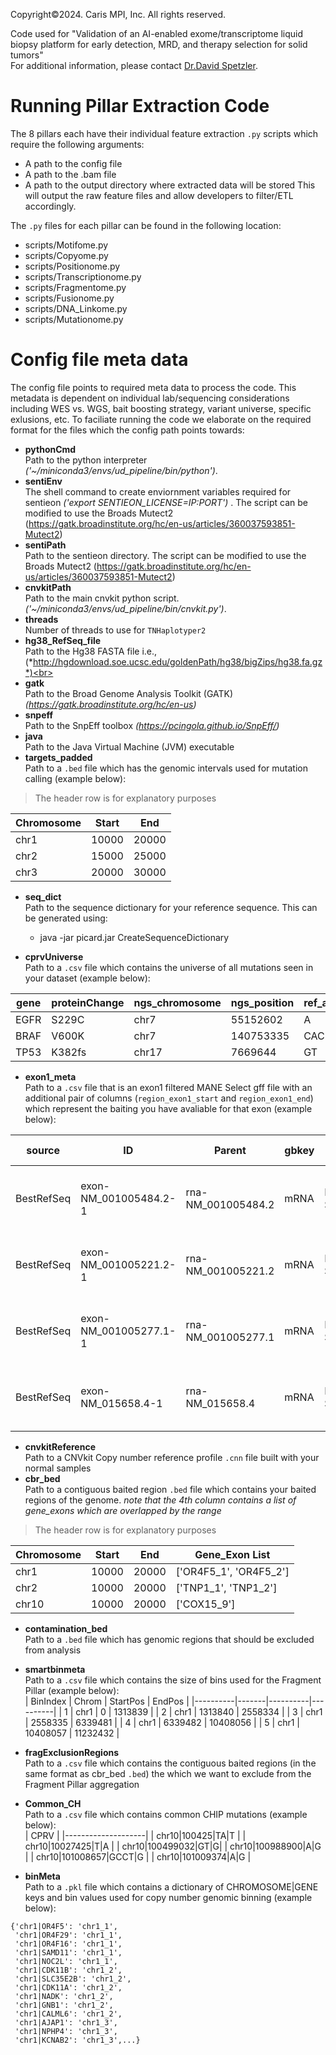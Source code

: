 Copyright©2024. Caris MPI, Inc. All rights reserved.

Code used for "Validation of an AI-enabled exome/transcriptome liquid biopsy platform for early detection, MRD, and therapy selection for solid tumors"   
For additional information, please contact [Dr.David Spetzler](mailto:dspetzler@carisls.com).


# Running Pillar Extraction Code
The 8 pillars each have their individual feature extraction `.py` scripts which require the following arguments:
- A path to the config file
- A path to the .bam file
- A path to the output directory where extracted data will be stored
This will output the raw feature files and allow developers to filter/ETL accordingly.


The `.py` files for each pillar can be found in the following location:
- scripts/Motifome.py
- scripts/Copyome.py
- scripts/Positionome.py
- scripts/Transcriptionome.py
- scripts/Fragmentome.py
- scripts/Fusionome.py
- scripts/DNA_Linkome.py
- scripts/Mutationome.py

# Config file meta data 
The config file points to required meta data to process the code. This metadata is dependent on individual lab/sequencing considerations including WES vs. WGS, bait boosting strategy, variant universe, specific exlusions, etc. To faciliate running the code we elaborate on the required format for the files which the config path points towards: <br>
- **pythonCmd** <br>
Path to the python interpreter *('~/miniconda3/envs/ud_pipeline/bin/python')*.<br>
- **sentiEnv** <br>
The shell command to create enviornment variables required for sentieon *('export SENTIEON_LICENSE=IP:PORT')* . The script can be modified to use the Broads Mutect2 (https://gatk.broadinstitute.org/hc/en-us/articles/360037593851-Mutect2)<br>
- **sentiPath** <br>
Path to the sentieon directory. The script can be modified to use the Broads Mutect2 (https://gatk.broadinstitute.org/hc/en-us/articles/360037593851-Mutect2)<br>
- **cnvkitPath** <br>
Path to the main cnvkit python script. *('~/miniconda3/envs/ud_pipeline/bin/cnvkit.py')*.<br>
- **threads** <br>
Number of threads to use for `TNHaplotyper2`<br>
- **hg38_RefSeq_file** <br>
Path to the Hg38 FASTA file i.e.,(*http://hgdownload.soe.ucsc.edu/goldenPath/hg38/bigZips/hg38.fa.gz*)<br>
- **gatk** <br> 
Path to the Broad Genome Analysis Toolkit (GATK)  *(https://gatk.broadinstitute.org/hc/en-us)*<br>
- **snpeff** <br>
Path to the SnpEff toolbox *(https://pcingola.github.io/SnpEff/)* <br>
- **java** <br>
Path to the Java Virtual Machine (JVM) executable <br>
- **targets_padded**  <br>
Path to a `.bed` file which has the genomic intervals used for mutation calling (example below):  <br>
>The header row is for explanatory purposes
>
| Chromosome | Start   | End     |
|------------|---------|---------|
| chr1       | 10000   | 20000   |
| chr2       | 15000   | 25000   |
| chr3       | 20000   | 30000   |

- **seq_dict**  <br>
Path to the sequence dictionary for your reference sequence. This can be generated using:
  - java -jar picard.jar CreateSequenceDictionary

- **cprvUniverse** <br>
Path to a `.csv` file which contains the universe of all mutations seen in your dataset (example below):<br>

| gene | proteinChange | ngs_chromosome | ngs_position | ref_allele | variant_allele | CPRV                 | occurrences |
|------|---------------|----------------|--------------|------------|----------------|----------------------|-------------|
| EGFR | S229C         | chr7           | 55152602     | A          | T              | chr7&#124;55152602&#124;A&#124;T | 1000        |
| BRAF | V600K         | chr7           | 140753335    | CAC        | CTT            | chr7&#124;140753335&#124;CAC&#124;CTT | 999         |
| TP53 | K382fs        | chr17          | 7669644      | GT         | G              | chr17&#124;7669644&#124;GT&#124;G | 998         |

- **exon1_meta** <br>
Path to a `.csv` file that is an exon1 filtered MANE Select gff file with an additional pair of columns (`region_exon1_start` and `region_exon1_end`) which represent the baiting you have avaliable for that exon (example below):<br>

| source     | ID                    | Parent               | gbkey | tag          | seqid       | TI             | TI_Root       | TI_suffix    | type | gene  | product                                                     | exonNumber | CHROM | start  | end    | score | strand | phase | Ensembl          | GeneID | GenBank        | HGNC  | MIM   | IMGT/GENE-DB | length | region_exon1_start | region_exon1_end |
|------------|-----------------------|----------------------|-------|--------------|-------------|----------------|---------------|--------------|------|-------|-------------------------------------------------------------|------------|-------|--------|--------|-------|--------|-------|------------------|--------|----------------|-------|-------|--------------|--------|--------------------|------------------|
| BestRefSeq | exon-NM_001005484.2-1 | rna-NM_001005484.2   | mRNA  | MANE Select  | NC_000001.11 | NM_001005484.2 | NM_001005484 | 2            | exon | OR4F5 | olfactory receptor family 4 subfamily F member 5             | 1          | 1     | 65419  | 65433  | .     | +      | .     | ENST00000641515.2 | 79501  | NM_001005484.2 | 14825 |       |              | 14     | 65419              | 65433            |
| BestRefSeq | exon-NM_001005221.2-1 | rna-NM_001005221.2   | mRNA  | MANE Select  | NC_000001.11 | NM_001005221.2 | NM_001005221 | 2            | exon | OR4F29| olfactory receptor family 4 subfamily F member 29           | 1          | 1     | 450740 | 451678 | .     | -      | .     | ENST00000426406.4 | 729759 | NM_001005221.2 | 31275 |       |              | 938    | 450740             | 451678           |
| BestRefSeq | exon-NM_001005277.1-1 | rna-NM_001005277.1   | mRNA  | MANE Select  | NC_000001.11 | NM_001005277.1 | NM_001005277 | 1            | exon | OR4F16| olfactory receptor family 4 subfamily F member 16           | 1          | 1     | 685716 | 686654 | .     | -      | .     | ENST00000332831.5 | 81399  | NM_001005277.1 | 15079 |       |              | 938    | 685716             | 686654           |
| BestRefSeq | exon-NM_015658.4-1   | rna-NM_015658.4      | mRNA  | MANE Select  | NC_000001.11 | NM_015658.4    | NM_015658     | 4            | exon | NOC2L | NOC2 like nucleolar associated transcriptional repressor | 1          | 1     | 959215 | 959256 | .     | -      | .     | ENST00000327044.7 | 26155  | NM_015658.4    | 24517 | 610770 |              | 41     | 959215             | 959256           |

- **cnvkitReference** <br>
Path to a CNVkit Copy number reference profile `.cnn` file built with your normal samples <br>
- **cbr_bed** <br>
Path to a contiguous baited region `.bed` file which contains your baited regions of the genome. *note that the 4th column contains a list of gene_exons which are overlapped by the range* <br>
>The header row is for explanatory purposes
>
| Chromosome | Start    | End      | Gene_Exon List       |
|------------|----------|----------|----------------------|
| chr1       | 10000    | 20000    | ['OR4F5_1', 'OR4F5_2'] |
| chr2       | 10000    | 20000    | ['TNP1_1', 'TNP1_2']   |
| chr10      | 10000 | 20000 | ['COX15_9']            |

- **contamination_bed** <br>
Path to a `.bed` file which has genomic regions that should be excluded from analysis <br>

- **smartbinmeta** <br>
Path to a `.csv` file which contains the size of bins used for the Fragment Pillar (example below):<br>
| BinIndex | Chrom | StartPos | EndPos   |
|----------|-------|----------|----------|
| 1        | chr1  | 0        | 1313839  |
| 2        | chr1  | 1313840  | 2558334  |
| 3        | chr1  | 2558335  | 6339481  |
| 4        | chr1  | 6339482  | 10408056 |
| 5        | chr1  | 10408057 | 11232432 |

- **fragExclusionRegions** <br>
Path to a `.csv` file which contains the contiguous baited regions (in the same format as cbr_bed `.bed`) the  which we want to exclude from the Fragment Pillar aggregation<br>
- **Common_CH**<br>
Path to a `.csv` file which contains common CHIP mutations (example below):<br>
| CPRV               |
|--------------------|
| chr10|100425|TA|T  |
| chr10|10027425|T|A |
| chr10|100499032|GT|G|
| chr10|100988900|A|G |
| chr10|101008657|GCCT|G |
| chr10|101009374|A|G |

- **binMeta**<br>
Path to a `.pkl` file which contains a dictionary of CHROMOSOME|GENE keys and bin values used for copy number genomic binning (example below):<br>
```
{'chr1|OR4F5': 'chr1_1',
 'chr1|OR4F29': 'chr1_1',
 'chr1|OR4F16': 'chr1_1',
 'chr1|SAMD11': 'chr1_1',
 'chr1|NOC2L': 'chr1_1',
 'chr1|CDK11B': 'chr1_2',
 'chr1|SLC35E2B': 'chr1_2',
 'chr1|CDK11A': 'chr1_2',
 'chr1|NADK': 'chr1_2',
 'chr1|GNB1': 'chr1_2',
 'chr1|CALML6': 'chr1_2',
 'chr1|AJAP1': 'chr1_3',
 'chr1|NPHP4': 'chr1_3',
 'chr1|KCNAB2': 'chr1_3',...}
```
